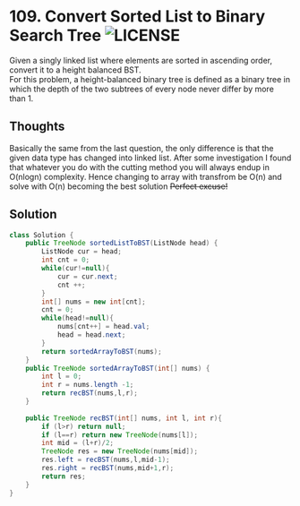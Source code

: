 # 109. Convert Sorted List to Binary Search Tree ![LICENSE](https://img.shields.io/badge/Rank-Medium-orange)
Given a singly linked list where elements are sorted in ascending order, convert it to a height balanced BST.  
For this problem, a height-balanced binary tree is defined as a binary tree in which the depth of the two subtrees of every node never differ by more than 1.  
## Thoughts
Basically the same from the last question, the only difference is that the given data type has changed into linked list.
After some investigation I found that whatever you do with the cutting method you will always endup in O(nlogn) complexity. Hence changing to array with transfrom be O(n) and solve with O(n) becoming the best solution ~~Perfect excuse!~~

## Solution
```java
class Solution {
    public TreeNode sortedListToBST(ListNode head) {
        ListNode cur = head;
        int cnt = 0;
        while(cur!=null){
            cur = cur.next;
            cnt ++;
        }
        int[] nums = new int[cnt];
        cnt = 0;
        while(head!=null){
            nums[cnt++] = head.val;
            head = head.next;
        }
        return sortedArrayToBST(nums);
    }
    public TreeNode sortedArrayToBST(int[] nums) {
        int l = 0;
        int r = nums.length -1;
        return recBST(nums,l,r);
    }
    
    public TreeNode recBST(int[] nums, int l, int r){
        if (l>r) return null;
        if (l==r) return new TreeNode(nums[l]);
        int mid = (l+r)/2;
        TreeNode res = new TreeNode(nums[mid]);
        res.left = recBST(nums,l,mid-1);
        res.right = recBST(nums,mid+1,r);
        return res;
    }
}
```
